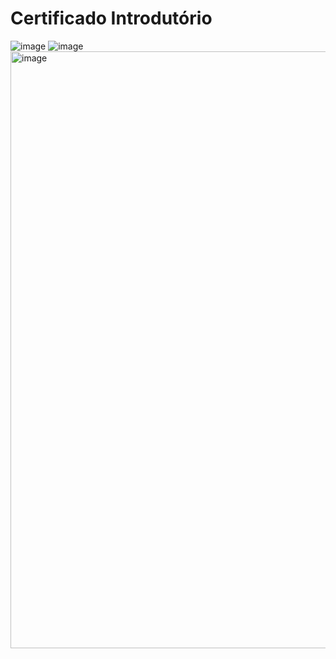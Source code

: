 # Certificado Introdutório

![image](https://github.com/user-attachments/assets/7c0a6de2-401a-4d1e-aaff-9f1979867a9a)
![image](https://github.com/user-attachments/assets/ee1d32af-7403-4c7e-993b-d4487f424ae3)
<img width="892" height="955" alt="image" src="https://github.com/user-attachments/assets/7a0948a4-96ea-48c7-a02e-fe28ce5fbe89" />


